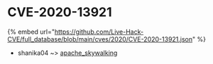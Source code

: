 # CVE-2020-13921
{% embed url="https://github.com/Live-Hack-CVE/full_database/blob/main/cves/2020/CVE-2020-13921.json" %}

* shanika04 ~> [apache_skywalking](https://www.alice-snow.ru/2020/database/cve-2020-13921/apache_skywalking-shanika04)